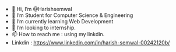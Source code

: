 - 👋 Hi, I’m @Harishsemwal
- 👀 I’m Student for Computer Science & Engineering
- 🌱 I’m currently learning Web Development
- 💞️ I’m looking to internship.
- 📫 How to reach me : using my linkdin.
- Linkdin : https://www.linkedin.com/in/harish-semwal-00242120b/

<!---
Harishsemwal/Harishsemwal is a ✨ special ✨ repository because its `README.md` (this file) appears on your GitHub profile.
You can click the Preview link to take a look at your changes.
--->
